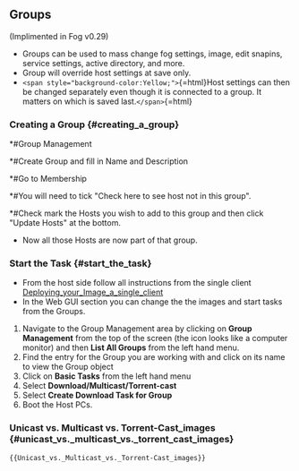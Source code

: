 ## Groups

(Implimented in Fog v0.29)

-   Groups can be used to mass change fog settings, image, edit snapins,
    service settings, active directory, and more.
-   Group will override host settings at save only.
-   `<span style="background-color:Yellow;">`{=html}Host settings can
    then be changed separately even though it is connected to a group.
    It matters on which is saved last.`</span>`{=html}

### Creating a Group {#creating_a_group}

\*#Group Management

\*#Create Group and fill in Name and Description

\*#Go to Membership

\*#You will need to tick \"Check here to see host not in this group\".

\*#Check mark the Hosts you wish to add to this group and then click
\"Update Hosts\" at the bottom.

-   Now all those Hosts are now part of that group.

### Start the Task {#start_the_task}

-   From the host side follow all instructions from the single client
    [Deploying_your_Image_a_single_client](Deploying_your_Image_a_single_client "wikilink")
-   In the Web GUI section you can change the the images and start tasks
    from the Groups.

1.  Navigate to the Group Management area by clicking on **Group
    Management** from the top of the screen (the icon looks like a
    computer monitor) and then **List All Groups** from the left hand
    menu.
2.  Find the entry for the Group you are working with and click on its
    name to view the Group object
3.  Click on **Basic Tasks** from the left hand menu
4.  Select **Download/Multicast/Torrent-cast**
5.  Select **Create Download Task for Group**
6.  Boot the Host PCs.

### Unicast vs. Multicast vs. Torrent-Cast_images {#unicast_vs._multicast_vs._torrent_cast_images}

```{=mediawiki}
{{Unicast_vs._Multicast_vs._Torrent-Cast_images}}
```
